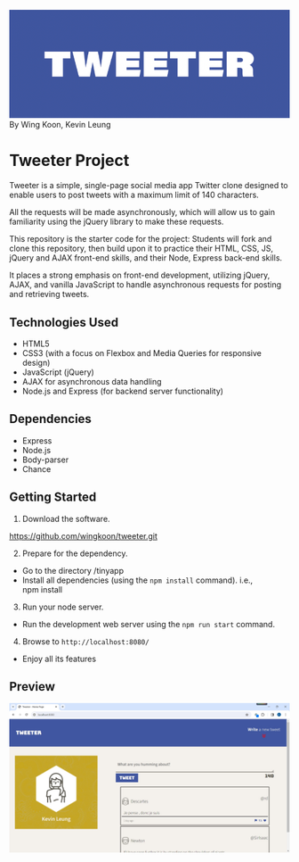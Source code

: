 ![Tweeter Logo](/assets/tweeter-logo.png)
By Wing Koon, Kevin Leung

# Tweeter Project


Tweeter is a simple, single-page social media app Twitter clone designed to enable users to post tweets with a maximum limit of 140 characters.

All the requests will be made asynchronously, which will allow us to gain familiarity using the jQuery library to make these requests.

This repository is the starter code for the project: Students will fork and clone this repository, then build upon it to practice their HTML, CSS, JS, jQuery and AJAX front-end skills, and their Node, Express back-end skills.

It places a strong emphasis on front-end development, utilizing jQuery, AJAX, and vanilla JavaScript to handle asynchronous requests for posting and retrieving tweets.


## Technologies Used
- HTML5
- CSS3 (with a focus on Flexbox and Media Queries for responsive design)
- JavaScript (jQuery)
- AJAX for asynchronous data handling
- Node.js and Express (for backend server functionality)

## Dependencies

- Express
- Node.js
- Body-parser
- Chance


## Getting Started

1. Download the software.

https://github.com/wingkoon/tweeter.git

2. Prepare for the dependency.

- Go to the directory /tinyapp
- Install all dependencies (using the `npm install` command).
i.e.,       
    npm install

3. Run your node server.

- Run the development web server using the `npm run start` command.

4. Browse to `http://localhost:8080/`


- Enjoy all its features


## Preview

![Tweeter](/assets/tweeter_screen.jpg)








